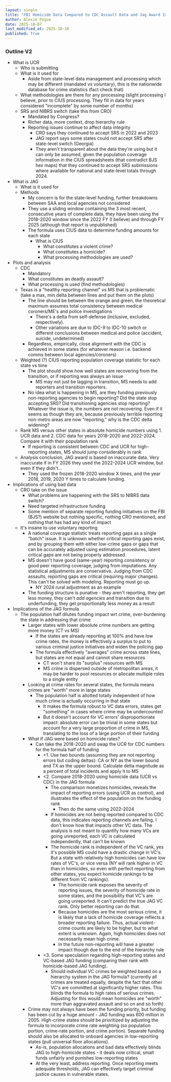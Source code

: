 ```yaml
---
layout: single
title: "FBI Homicide Data Compared to CDC Assault Data and Jag Award Implications for Some States"
author: Alexie Pogue
date: 2025-10-07
last_modified_at: 2025-10-16
published: True
---
```


### Outline V2
- What is UCR 
    - Who is submitting
    - What is it used for
        - Aside from state-level data management and processing which may be different (mandated vs voluntary), this is the nationwide database for crime statistics (fact check that)
    - What methodologies are there for any processing (slight processing I believe, prior to CIUS processing. They fill in data for years considered "incomplete" by some number of months) 
    - SRS and NIBRS switch (take this from CRO)
        - Mandated by Congress?
        - Richer data, more context, drop hierarchy rule
        - Reporting issues continue to affect data integrity
            - CRO says they continued to accept SRS in 2022 and 2023 
            - JAG report says some states could not accept SRS after state-level switch (Georgia)
            - They aren't transparent about the data they're using but it can only be assumed, given the population coverage information in the CIUS spreadsheets (that contradict BJS hex maps) that they continued to accept SRS submissions where available for national and state-level totals through 2024. 
- What is JAG
    - What is it used for
    - Methods
        - My concern is for the state-level funding, further breakdowns between SAA and local agencies not considered
        - They use a sliding window containing the 3 most recent, consecutive years of complete data, they have been using the 2018-2020 window since the 2022 FY (I believe) and through FY 2025 (although that report is unpublished)
        - The formula uses CIUS data to determine funding amounts for each state
            - What is CIUS
                - What constitutes a violent crime? 
                - What constitutes a homicide?
                - What processing methodologies are used? 
- Plots and analysis
    - CDC 
        - Mandatory
        - What constitutes an deadly assault?
        - What processing is used (find methodologies)
    - Texas is a "healthy reporting channel" vs MS that is problematic (take a max, min delta between lines and put them on the plots)
        - The line should be between the orange and green, the theoretical maximum assumes total consistency between medical coroners/ME's and police investigations 
            - There's a delta from self-defense (inclusive, excluded, respectively). 
            - Other variations are due to IDC-9 to IDC-10 switch or different conclusions between medical and police (accident, suicide, undetermined)
        - Regardless, empirically, close alignment with the CDC is achieved in some states (for whatever reason i.e. backend comms between local agencies/coroners) 
    - Weighted (?) CIUS reporting population coverage statistic for each state vs time
        - The plot should show how well states are recovering from the transition, or if reporting was always an issue
            - MS may not just be lagging in transition, MS needs to add reporters and transition reporters.
        - No idea what is happening in MS, are they funding previously non-reporting agencies to begin reporting? Did the state stop accepting SRS? Did transitioning agencies stop reporting? Whatever the issue is, the numbers are not recovering. Even if it seems as though they are, because previously terrible reporting non-metro areas are now "reporting," why is the CDC delta widening? 
    - Rank MS versus other states in absolute homicide numbers using 1. UCR data and 2. CDC data for years 2018-2020 and 2022-2024. Compare it with their population rank
        - If reporting is consistent between CDC and UCR for high-reporting states, MS should jump considerably in rank
    - Analysis conclusion, JAG award is based on inaccurate data. Very inaccurate if in FY 2026 they used the 2022-2024 UCR window, but even if they didn't...
        - They used the frozen 2018-2020 window X times, and the year 2018, 2019, 2020 Y times to calculate funding. 
- Implications of using bad data
    - CRO take on the issue
        - What problems are happening with the SRS to NIBRS data switch? 
        - Need targeted infrastructure funding
        - Some mention of separate reporting funding initiatives on the FBI (BJS?) website but nothing specific, nothing CRO mentioned, and nothing that has had any kind of impact
    - It's insane to use voluntary reporting 
        - A national coverage statistic treats reporting gaps as a single "batch" issue. It is unknown whether critical reporting gaps exist, and by grouping them with either low-crime gaps or gaps that can be accurately adjusted using estimation procedures, latent critical gaps are not being properly addressed. 
        - MS doesn't have good (same-year) reporting consistency or good peer reporting coverage, judging from imputations. Any statistical adjustments are conservative. Judging from CDC assaults, reporting gaps are critical (requiring major changes). This can't be solved with modeling. Reporting must go up. 
            - NY 2024 rural adjustment as an example
        - The funding structure is punative - they aren't reporting, they get less money, they can't *add agencies* and transition due to underfunding, they get proportionally less money as a result
- Implications of the JAG formula 
    - The population half dilutes funding impact wrt crime, over-burdening the state in addressing that crime
        - Larger states with lower absolute crime numbers are getting more money (CT vs MS)
            - If the states are already reporting at 100% and have low crime rates, the money is effectively a surplus to put to various criminal justice initiatives and widen the policing gap
            - The formula effectively "averages" crime across state lines, but states are not equal and cannot share resources 
                - CT won't share its "surplus" resources with MS
                - MS crime is dispersed outside of metropolitan areas, it may be harder to pool resources or allocate multiple roles to a single entity
        - Looking at crime rates for several states, the formula means crimes are "worth" more in large states  
            - The population half is allotted totally independent of how much crime is actually occurring in that state  
                - It makes the formula robust to VC data errors, states get "something" in cases where crime may be undercounted  
                - But it doesn't account for VC errors' disproportionate impact: absolute error can be trivial in some states but account for a very large proportion of crime in MS, translating to the loss of a large portion of their funding
        - What if JAG were based on homicide rates?  
            - Can take the 2018-2020 and swap the UCR for CDC numbers for the formula half of funding  
                - <1. Use two bounds (assuming they are not reporting errors but coding deltas): CA or NY as the lower bound and TX as the upper bound. Calculate delta magnitude as a percent of total incidents and apply it to MS  
                - <2. Compare 2018-2020 using homicide data (UCR vs CDC) in the JAG formula 
                    - The comparison monetizes homicides, reveals the impact of reporting errors (using UCR as control), and illustrates the effect of the population on the funding rank  
                        - Then do the same using 2022-2024
                    - If homicides are not being reported compared to CDC data, this indicates reporting channels are failing. I don't know how that impacts other VC data. The analysis is not meant to quantify how many VCs are going unreported, each VC is calculated independently, that can't be known  
                    - The homicide rank is independent of the VC rank, yes it's possible MS could have a drastic change in VC's. But a state with relatively high homicides can have low rates of VC's, or vice versa (NY will rank higher in VC than in homicides, so even with perfect reporting from other states, you expect homicide rankings to be different from VC rankings).  
                        - The homicide rank exposes the severity of reporting issues, the severity of homicide rate in some states, and the possibility that VC's are going unreported. It can't predict the true JAG VC rank. Only better reporting can do that.  
                        - Because homicides are the most serious crime, it is likely that a lack of homicide coverage reflects a broader reporting failure. Thus, actual violent-crime counts are likely to be higher, but to what extent is unknown. Again, high homicides does not necessarily mean high crime. 
                        - In the future non-reporting will have a greater impact though due to the end of the hierarchy rule
                - <3. Some speculation regarding high-reporting states and VC-based JAG funding (comparing their rank with homicide-based JAG funding).  
                    - Should individual VC crimes be weighted based on a hierarchy system in the JAG formula? (currently all crimes are treated equally, despite the fact that other VC's are committed at significantly higher rates. This blinds the formula to high rates of serious crimes. Adjusting for this would mean homicides are "worth" more than aggravated assault and so on and so forth)
        - Crime may not always have been the funding priority, but funding has been cut by a huge amount - JAG funding was 600 million in 2005. High-crime states should be prioritized by adjusting the formula to incorporate crime rate weighting (so population portion, crime-rate portion, and crime portion). Separate funding should also be allocated to onboard agencies in low-reporting states (pull universal floor allocations). 
            - As-is, population allocations and bad data effectively blinds JAG to high-homicide states - it deals now critical, small funds unfairly and punishes low-reporting states 
            - At the very least, address reporting. Once reporting meets adequate thresholds, JAG can effectively target criminal justice causes in vulnerable states.
    

